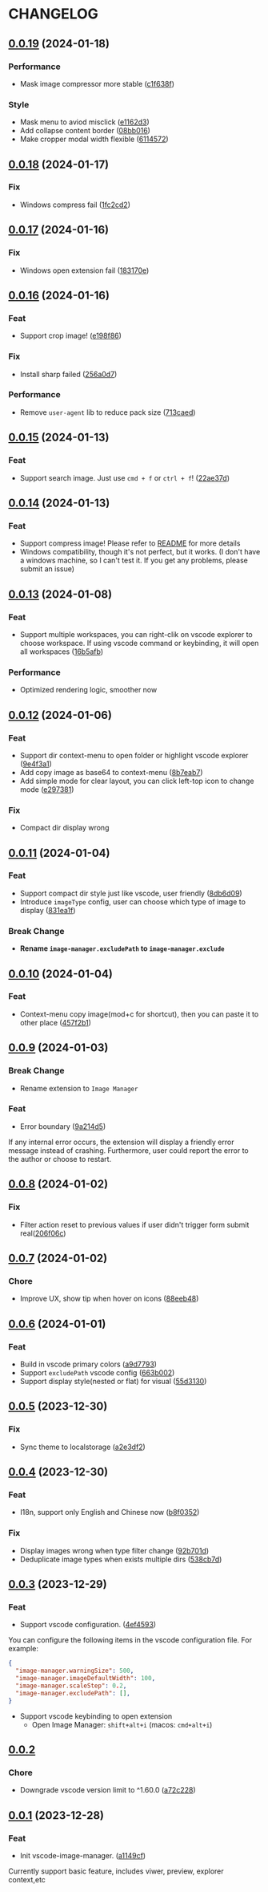 # CHANGELOG

## [0.0.19](https://github.com/hemengke1997/vscode-image-manager/compare/v0.0.18...v0.0.19) (2024-01-18)

### Performance

* Mask image compressor more stable ([c1f638f](https://github.com/hemengke1997/vscode-image-manager/commit/c1f638f802f0f0c3df6188ed8033db5d133e623d))

### Style

* Mask menu to aviod misclick ([e1162d3](https://github.com/hemengke1997/vscode-image-manager/commit/e1162d38b438479be4970acf5e08edaf4c95284a))
* Add collapse content border ([08bb016](https://github.com/hemengke1997/vscode-image-manager/commit/08bb016d0646ad21337e5a5104a720eae47b1d54))
* Make cropper modal width flexible ([6114572](https://github.com/hemengke1997/vscode-image-manager/commit/6114572e90f8924c4f452e0b67fb9d54f0b94994))

## [0.0.18](https://github.com/hemengke1997/vscode-image-manager/compare/v0.0.17...v0.0.18) (2024-01-17)

### Fix

* Windows compress fail ([1fc2cd2](https://github.com/hemengke1997/vscode-image-manager/commit/1fc2cd28c114adcf17391a8eb9ee8a594b72d7d3))

## [0.0.17](https://github.com/hemengke1997/vscode-image-manager/compare/v0.0.16...v0.0.17) (2024-01-16)

### Fix

* Windows open extension fail ([183170e](https://github.com/hemengke1997/vscode-image-manager/commit/183170e846a193141702282b3c8cf3c7535df909))

## [0.0.16](https://github.com/hemengke1997/vscode-image-manager/compare/v0.0.15...v0.0.16) (2024-01-16)

### Feat

* Support crop image! ([e198f86](https://github.com/hemengke1997/vscode-image-manager/commit/e198f861a69570e34b831a1870e19df665687689))

### Fix

* Install sharp failed ([256a0d7](https://github.com/hemengke1997/vscode-image-manager/commit/256a0d7ce3bbe212d3efd3d5c6d2a90264dae85a))

### Performance

* Remove `user-agent` lib to reduce pack size ([713caed](https://github.com/hemengke1997/vscode-image-manager/commit/713caedc766e87931f7a6c8ba1eb06fb6ecbeb5e))


## [0.0.15](https://github.com/hemengke1997/vscode-image-manager/compare/v0.0.14...v0.0.15) (2024-01-13)

### Feat

* Support search image. Just use `cmd + f` or `ctrl + f`! ([22ae37d](https://github.com/hemengke1997/vscode-image-manager/commit/22ae37d1e0012fc2d7349749e46112543c85b55a))

## [0.0.14](https://github.com/hemengke1997/vscode-image-manager/compare/v0.0.13...v0.0.14) (2024-01-13)

### Feat

* Support compress image! Please refer to [README](./README.md) for more details
* Windows compatibility, though it's not perfect, but it works. (I don't have a windows machine, so I can't test it. If you get any problems, please submit an issue)


## [0.0.13](https://github.com/hemengke1997/vscode-image-manager/compare/v0.0.12...v0.0.13) (2024-01-08)

### Feat

* Support multiple workspaces, you can right-clik on vscode explorer to choose workspace. If using vscode command or keybinding, it will open all workspaces ([16b5afb](https://github.com/hemengke1997/vscode-image-manager/commit/16b5afb2702b3a105424edd68f5270e9b0be53f9))

### Performance

* Optimized rendering logic, smoother now

## [0.0.12](https://github.com/hemengke1997/vscode-image-manager/compare/v0.0.11...v0.0.12) (2024-01-06)

### Feat

* Support dir context-menu to open folder or highlight vscode explorer ([9e4f3a1](https://github.com/hemengke1997/vscode-image-manager/commit/9e4f3a1121f05ed0b297455d6c3c05fb0a028bea))
* Add copy image as base64 to context-menu ([8b7eab7](https://github.com/hemengke1997/vscode-image-manager/commit/8b7eab78eb434a7437b38baa4718ef154233eb44))
* Add simple mode for clear layout, you can click left-top icon to change mode ([e297381](https://github.com/hemengke1997/vscode-image-manager/commit/e297381cb7c979d6dca3c27546f9e57ed230ef9f))

### Fix

* Compact dir display wrong

## [0.0.11](https://github.com/hemengke1997/vscode-image-manager/compare/v0.0.10...v0.0.11) (2024-01-04)

### Feat

* Support compact dir style just like vscode, user friendly ([8db6d09](https://github.com/hemengke1997/vscode-image-manager/commit/8db6d098497ea137ced0c96f82caa689c0e2464f))
* Introduce `imageType` config, user can choose which type of image to display ([831ea1f](https://github.com/hemengke1997/vscode-image-manager/commit/831ea1f58156017aec056ea76e4a875a59b7908c))

### Break Change

* **Rename `image-manager.excludePath` to `image-manager.exclude`**

## [0.0.10](https://github.com/hemengke1997/vscode-image-manager/compare/v0.0.9...v0.0.10) (2024-01-04)

### Feat

* Context-menu copy image(mod+c for shortcut), then you can paste it to other place  ([457f2b1](https://github.com/hemengke1997/vscode-image-manager/commit/457f2b1aacb73c7ca86363236f67e92494752550))

## [0.0.9](https://github.com/hemengke1997/vscode-image-manager/compare/v0.0.8...v0.0.9) (2024-01-03)

### Break Change

* Rename extension to `Image Manager`

### Feat

* Error boundary ([9a214d5](https://github.com/hemengke1997/vscode-image-manager/commit/9a214d53ac129e2b9b5a6933f0a08b0c189bdacf))

If any internal error occurs, the extension will display a friendly error message instead of crashing. Furthermore, user could report the error to the author or choose to restart.

## [0.0.8](https://github.com/hemengke1997/vscode-image-manager/compare/v0.0.7...v0.0.8) (2024-01-02)

### Fix

* Filter action reset to previous values if user didn't trigger form submit real([206f06c](https://github.com/hemengke1997/vscode-image-manager/commit/206f06cdbd7a79857a64764e9071fc0edf2a05b1))

## [0.0.7](https://github.com/hemengke1997/vscode-image-manager/compare/v0.0.6...v0.0.7) (2024-01-02)

### Chore
* Improve UX, show tip when hover on icons ([88eeb48](https://github.com/hemengke1997/vscode-image-manager/commit/88eeb4830696f754f128179df185f5b18c2e2394))

## [0.0.6](https://github.com/hemengke1997/vscode-image-manager/compare/v0.0.5...v0.0.6) (2024-01-01)

### Feat

* Build in vscode primary colors ([a9d7793](https://github.com/hemengke1997/vscode-image-manager/commit/a9d7793199f267c1e0a463e31a4ba225fa0fb7d6))
* Support `excludePath` vscode config ([663b002](https://github.com/hemengke1997/vscode-image-manager/commit/663b002365f37d9f927496fc5b6ca309a9ef5319))
* Support display style(nested or flat) for visual ([55d3130](https://github.com/hemengke1997/vscode-image-manager/commit/55d3130bdc0010abae3c5c2ac6bb3350f8c41eb4))


## [0.0.5](https://github.com/hemengke1997/vscode-image-manager/compare/v0.0.4...v0.0.5) (2023-12-30)

### Fix

* Sync theme to localstorage ([a2e3df2](https://github.com/hemengke1997/vscode-image-manager/commit/a2e3df2543420eae57e6f92b8b2c022bfc938ec0))


## [0.0.4](https://github.com/hemengke1997/vscode-image-manager/compare/v0.0.3...v0.0.4) (2023-12-30)

### Feat

* I18n, support only English and Chinese now ([b8f0352](https://github.com/hemengke1997/vscode-image-manager/commit/b8f0352e4f2cca38e24bfcf935863495501d9ff3))

### Fix

* Display images wrong when type filter change ([92b701d](https://github.com/hemengke1997/vscode-image-manager/commit/92b701ddb0275154130da94f0c33cce7c19b829d))
* Deduplicate image types when exists multiple dirs ([538cb7d](https://github.com/hemengke1997/vscode-image-manager/commit/538cb7d32b7e6314fe3341cc09ea05b68ac2bc60))


## [0.0.3](https://github.com/hemengke1997/vscode-image-manager/compare/v0.0.2...v0.0.3) (2023-12-29)

### Feat

* Support vscode configuration. ([4ef4593](https://github.com/hemengke1997/vscode-image-manager/commit/4ef4593ebfe2e126385a73218c4c98a9afddf08c))

You can configure the following items in the vscode configuration file.
For example:

```json
{
  "image-manager.warningSize": 500,
  "image-manager.imageDefaultWidth": 100,
  "image-manager.scaleStep": 0.2,
  "image-manager.excludePath": [],
}
```

* Support vscode keybinding to open extension
  * Open Image Manager: `shift+alt+i` (macos: `cmd+alt+i`)

## [0.0.2](https://github.com/hemengke1997/vscode-image-manager/compare/v0.0.1...v0.0.2) 

### Chore

* Downgrade vscode version limit to ^1.60.0 ([a72c228](https://github.com/hemengke1997/vscode-image-manager/commit/a72c22806d74a83e2f7ce48d7d929baf9d2b706e))



## [0.0.1](https://github.com/hemengke1997/vscode-image-manager/compare/a1149cfd6c6f840896c5a38404d99d52ba3602ba...v0.0.1) (2023-12-28)

### Feat

* Init vscode-image-manager. ([a1149cf](https://github.com/hemengke1997/vscode-image-manager/commit/a1149cfd6c6f840896c5a38404d99d52ba3602ba))

Currently support basic feature, includes viwer, preview, explorer context,etc
